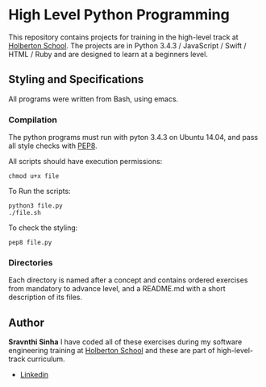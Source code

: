 # High Level Python Programming
This repository contains projects for training in the high-level track at [Holberton School](https://holbertonschool.com). The projects are in Python 3.4.3 / JavaScript / Swift / HTML / Ruby and are designed to learn at a beginners level.

## Styling and Specifications
All programs were written from Bash, using emacs.
### Compilation
The python programs must run with pyton 3.4.3 on Ubuntu 14.04, and pass all style checks with [PEP8](https://www.python.org/dev/peps/pep-0008/).

All scripts should have execution permissions:
```
chmod u+x file
```
To Run the scripts:
```
python3 file.py
./file.sh
```
To check the styling:
```
pep8 file.py
```
### Directories
Each directory is named after a concept and contains ordered exercises from mandatory to advance level, and a README.md with a short description of its files.
## Author
**Sravnthi Sinha**
I have coded all of these exercises during my software engineering training at [Holberton School](https://holbertonschool.com) and these are part of high-level-track curriculum.
* [Linkedin](https://www.linkedin.com/in/sravanthisinha)
